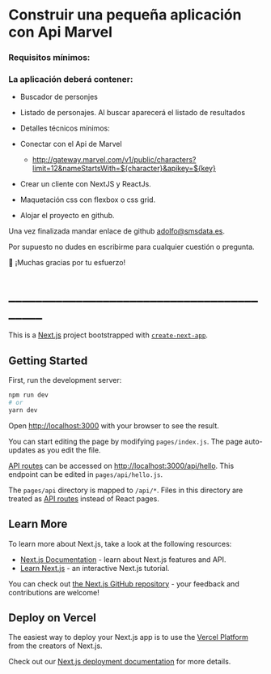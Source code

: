 # Construir una pequeña aplicación con Api Marvel

### Requisitos mínimos:

### La aplicación deberá contener:

- Buscador de personjes

- Listado de personajes. Al buscar aparecerá el listado de resultados

- Detalles técnicos mínimos:

- Conectar con el Api de Marvel

  - http://gateway.marvel.com/v1/public/characters?limit=12&nameStartsWith=${character}&apikey=${key}

- Crear un cliente con NextJS y ReactJs.

- Maquetación css con flexbox o css grid.

- Alojar el proyecto en github.

Una vez finalizada mandar enlace de github adolfo@smsdata.es.

Por supuesto no dudes en escribirme para cualquier cuestión o pregunta.

🙏 ¡Muchas gracias por tu esfuerzo!

# __________________________________________
This is a [Next.js](https://nextjs.org/) project bootstrapped with [`create-next-app`](https://github.com/vercel/next.js/tree/canary/packages/create-next-app).

## Getting Started

First, run the development server:

```bash
npm run dev
# or
yarn dev
```

Open [http://localhost:3000](http://localhost:3000) with your browser to see the result.

You can start editing the page by modifying `pages/index.js`. The page auto-updates as you edit the file.

[API routes](https://nextjs.org/docs/api-routes/introduction) can be accessed on [http://localhost:3000/api/hello](http://localhost:3000/api/hello). This endpoint can be edited in `pages/api/hello.js`.

The `pages/api` directory is mapped to `/api/*`. Files in this directory are treated as [API routes](https://nextjs.org/docs/api-routes/introduction) instead of React pages.

## Learn More

To learn more about Next.js, take a look at the following resources:

- [Next.js Documentation](https://nextjs.org/docs) - learn about Next.js features and API.
- [Learn Next.js](https://nextjs.org/learn) - an interactive Next.js tutorial.

You can check out [the Next.js GitHub repository](https://github.com/vercel/next.js/) - your feedback and contributions are welcome!

## Deploy on Vercel

The easiest way to deploy your Next.js app is to use the [Vercel Platform](https://vercel.com/new?utm_medium=default-template&filter=next.js&utm_source=create-next-app&utm_campaign=create-next-app-readme) from the creators of Next.js.

Check out our [Next.js deployment documentation](https://nextjs.org/docs/deployment) for more details.
